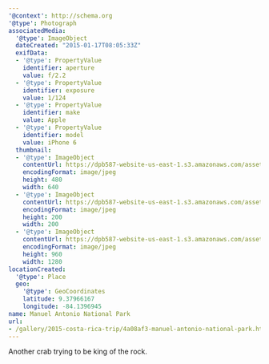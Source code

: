 ```yaml
---
'@context': http://schema.org
'@type': Photograph
associatedMedia:
  '@type': ImageObject
  dateCreated: "2015-01-17T08:05:33Z"
  exifData:
  - '@type': PropertyValue
    identifier: aperture
    value: f/2.2
  - '@type': PropertyValue
    identifier: exposure
    value: 1/124
  - '@type': PropertyValue
    identifier: make
    value: Apple
  - '@type': PropertyValue
    identifier: model
    value: iPhone 6
  thumbnail:
  - '@type': ImageObject
    contentUrl: https://dpb587-website-us-east-1.s3.amazonaws.com/asset/gallery/2015-costa-rica-trip/4a08af3-manuel-antonio-national-park~640w.jpg
    encodingFormat: image/jpeg
    height: 480
    width: 640
  - '@type': ImageObject
    contentUrl: https://dpb587-website-us-east-1.s3.amazonaws.com/asset/gallery/2015-costa-rica-trip/4a08af3-manuel-antonio-national-park~200x200.jpg
    encodingFormat: image/jpeg
    height: 200
    width: 200
  - '@type': ImageObject
    contentUrl: https://dpb587-website-us-east-1.s3.amazonaws.com/asset/gallery/2015-costa-rica-trip/4a08af3-manuel-antonio-national-park~1280.jpg
    encodingFormat: image/jpeg
    height: 960
    width: 1280
locationCreated:
  '@type': Place
  geo:
    '@type': GeoCoordinates
    latitude: 9.37966167
    longitude: -84.1396945
name: Manuel Antonio National Park
url:
- /gallery/2015-costa-rica-trip/4a08af3-manuel-antonio-national-park.html
---
```


Another crab trying to be king of the rock.
